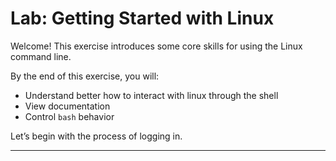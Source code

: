 # Lab: Getting Started with Linux

Welcome! This exercise introduces some core skills for using the Linux command line.

By the end of this exercise, you will:
- Understand better how to interact with linux through the shell
- View documentation
- Control ```bash``` behavior

Let’s begin with the process of logging in.

---
